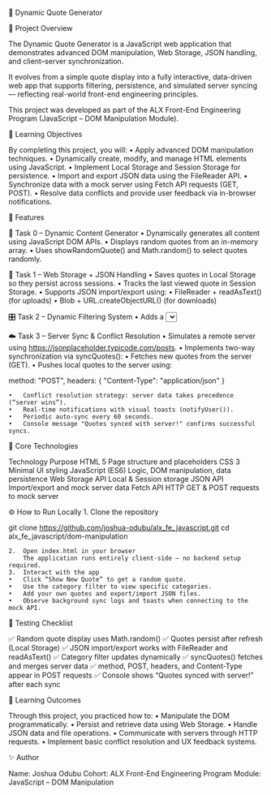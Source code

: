 🧠 Dynamic Quote Generator

📖 Project Overview

The Dynamic Quote Generator is a JavaScript web application that demonstrates advanced DOM manipulation, Web Storage, JSON handling, and client–server synchronization.

It evolves from a simple quote display into a fully interactive, data-driven web app that supports filtering, persistence, and simulated server syncing — reflecting real-world front-end engineering principles.

This project was developed as part of the ALX Front-End Engineering Program (JavaScript – DOM Manipulation Module).


🎯 Learning Objectives

By completing this project, you will:
	•	Apply advanced DOM manipulation techniques.
	•	Dynamically create, modify, and manage HTML elements using JavaScript.
	•	Implement Local Storage and Session Storage for persistence.
	•	Import and export JSON data using the FileReader API.
	•	Synchronize data with a mock server using Fetch API requests (GET, POST).
	•	Resolve data conflicts and provide user feedback via in-browser notifications.


🧩 Features

🧱 Task 0 – Dynamic Content Generator
	•	Dynamically generates all content using JavaScript DOM APIs.
	•	Displays random quotes from an in-memory array.
	•	Uses showRandomQuote() and Math.random() to select quotes randomly.

💾 Task 1 – Web Storage + JSON Handling
	•	Saves quotes in Local Storage so they persist across sessions.
	•	Tracks the last viewed quote in Session Storage.
	•	Supports JSON import/export using:
	•	FileReader + readAsText() (for uploads)
	•	Blob + URL.createObjectURL() (for downloads)

🎛️ Task 2 – Dynamic Filtering System
	•	Adds a <select> dropdown for category filtering.
	•	Functions populateCategories() and filterQuotes() dynamically update the UI.
	•	Remembers the last selected filter using Local Storage.
	•	Automatically updates categories when new quotes are added or imported.

☁️ Task 3 – Server Sync & Conflict Resolution
	•	Simulates a remote server using https://jsonplaceholder.typicode.com/posts.
	•	Implements two-way synchronization via syncQuotes():
	•	Fetches new quotes from the server (GET).
	•	Pushes local quotes to the server using:

method: "POST",
headers: { "Content-Type": "application/json" }


	•	Conflict resolution strategy: server data takes precedence (“server wins”).
	•	Real-time notifications with visual toasts (notifyUser()).
	•	Periodic auto-sync every 60 seconds.
	•	Console message "Quotes synced with server!" confirms successful syncs.


🧩 Core Technologies

Technology	Purpose
HTML 5	Page structure and placeholders
CSS 3	Minimal UI styling
JavaScript (ES6)	Logic, DOM manipulation, data persistence
Web Storage API	Local & Session storage
JSON API	Import/export and mock server data
Fetch API	HTTP GET & POST requests to mock server



⚙️ How to Run Locally
	1.	Clone the repository

git clone https://github.com/joshua-odubu/alx_fe_javascript.git
cd alx_fe_javascript/dom-manipulation


	2.	Open index.html in your browser
        The application runs entirely client-side — no backend setup required.
	3.	Interact with the app
	•	Click “Show New Quote” to get a random quote.
	•	Use the category filter to view specific categories.
	•	Add your own quotes and export/import JSON files.
	•	Observe background sync logs and toasts when connecting to the mock API.



🧪 Testing Checklist

✅ Random quote display uses Math.random()
✅ Quotes persist after refresh (Local Storage)
✅ JSON import/export works with FileReader and readAsText()
✅ Category filter updates dynamically
✅ syncQuotes() fetches and merges server data
✅ method, POST, headers, and Content-Type appear in POST requests
✅ Console shows “Quotes synced with server!” after each sync



🏁 Learning Outcomes

Through this project, you practiced how to:
	•	Manipulate the DOM programmatically.
	•	Persist and retrieve data using Web Storage.
	•	Handle JSON data and file operations.
	•	Communicate with servers through HTTP requests.
	•	Implement basic conflict resolution and UX feedback systems.


✨ Author

Name: Joshua Odubu
Cohort: ALX Front-End Engineering Program
Module: JavaScript – DOM Manipulation
